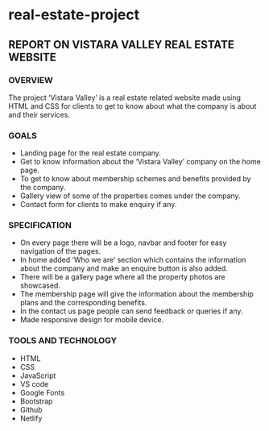 # real-estate-project

## REPORT ON VISTARA VALLEY REAL ESTATE WEBSITE


### OVERVIEW
The project ‘Vistara Valley’ is a real estate related website made using HTML and CSS for clients to get to know about what the company is about and their services.

### GOALS
- Landing page for the real estate company.
- Get to know information about the ‘Vistara Valley’ company on the home page.
- To get to know about membership schemes and benefits provided by the company.
- Gallery view of some of the properties comes under the company.
- Contact form for clients to make enquiry if any.

### SPECIFICATION
- On every page there will be a logo, navbar and footer for easy navigation of the pages.
- In home added ‘Who we are’ section which contains the information about the company and make an enquire button is also added.
- There will be a gallery page where all the property photos are showcased.
- The membership page will give the information about the membership plans and the corresponding benefits.
- In the contact us page people can send feedback or queries if any.
- Made responsive design for mobile device.

### TOOLS AND TECHNOLOGY
- HTML
- CSS
- JavaScript
- VS code
- Google Fonts
- Bootstrap
- Github
- Netlify
